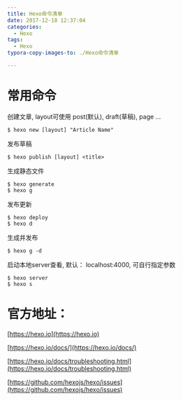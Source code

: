 ```yaml
---
title: Hexo命令清单
date: 2017-12-18 12:37:04
categories:
  - Hexo
tags:
  - Hexo
typora-copy-images-to: ./Hexo命令清单

---
```


# 常用命令

创建文章, layout可使用 post(默认), draft(草稿), page ...

```
$ hexo new [layout] "Article Name"
```

发布草稿

```
$ hexo publish [layout] <title>
```

生成静态文件

```
$ hexo generate
$ hexo g
```

发布更新

```
$ hexo deploy
$ hexo d
```

生成并发布

```
$ hexo g -d
```

启动本地server查看, 默认： localhost:4000, 可自行指定参数

```
$ hexo server
$ hexo s
```



# 官方地址：

[https://hexo.io](https://hexo.io)

[https://hexo.io/docs/](https://hexo.io/docs/)

[https://hexo.io/docs/troubleshooting.html](https://hexo.io/docs/troubleshooting.html)

[https://github.com/hexojs/hexo/issues](https://github.com/hexojs/hexo/issues)